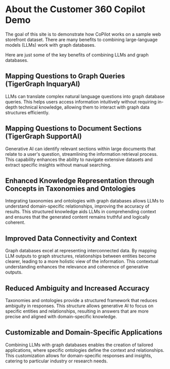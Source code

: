 # About the Customer 360 Copilot Demo

The goal of this site is to demonstrate how CoPilot works on a sample web storefront dataset. 
There are many benefits to combining large-language models (LLMs) work with graph databases.

Here are just some of the key benefits of combining LLMs and graph databases.

## Mapping Questions to Graph Queries (TigerGraph InquaryAI)

LLMs can translate complex natural language questions into graph database queries. This helps users access information intuitively without requiring in-depth technical knowledge, allowing them to interact with graph data structures efficiently.

## Mapping Questions to Document Sections (TigerGraph SupportAI)
Generative AI can identify relevant sections within large documents that relate to a user's question, streamlining the information retrieval process. This capability enhances the ability to navigate extensive datasets and extract specific insights without manual searching.

## Enhanced Knowledge Representation through Concepts in Taxonomies and Ontologies

Integrating taxonomies and ontologies with graph databases allows LLMs to understand domain-specific relationships, improving the accuracy of results. This structured knowledge aids LLMs in comprehending context and ensures that the generated content remains truthful and logically coherent.

## Improved Data Connectivity and Context

Graph databases excel at representing interconnected data. By mapping LLM outputs to graph structures, relationships between entities become clearer, leading to a more holistic view of the information. This contextual understanding enhances the relevance and coherence of generative outputs.

## Reduced Ambiguity and Increased Accuracy

Taxonomies and ontologies provide a structured framework that reduces ambiguity in responses. This structure allows generative AI to focus on specific entities and relationships, resulting in answers that are more precise and aligned with domain-specific knowledge.

## Customizable and Domain-Specific Applications

Combining LLMs with graph databases enables the creation of tailored applications, where specific ontologies define the context and relationships. This customization allows for domain-specific responses and insights, catering to particular industry or research needs.